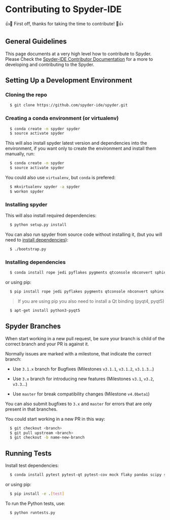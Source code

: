 # Contributing to Spyder-IDE

:+1::tada: First off, thanks for taking the time to contribute! :tada::+1:

## General Guidelines

This page documents at a very high level how to contribute to Spyder.
Please Check the [Spyder-IDE Contributor Documentation](https://github.com/spyder-ide/spyder/wiki/Contributing-to-Spyder) for a more to developing and contributing to the Spyder.


## Setting Up a Development Environment


### Cloning the repo

```bash
  $ git clone https://github.com/spyder-ide/spyder.git
```

### Creating a conda environment (or virtualenv)

```bash
  $ conda create -n spyder spyder
  $ source activate spyder
```
This will also install spyder latest version and dependencies into the environment, if you want only to create the environment and install them manually, run:

```bash
  $ conda create -n spyder
  $ source activate spyder
```

You could also use `virtualenv`, but `conda` is prefered:

```bash
  $ mkvirtualenv spyder -a spyder
  $ workon spyder
```

### Installing spyder

This will also install required dependencies:

```bash
  $ python setup.py install
```

You can also run spyder from source code without installing it, (but you will need to [install dependencies](#installing-dependencies)):

```bash
  $ ./bootstrap.py
```

### Installing dependencies

```bash
  $ conda install rope jedi pyflakes pygments qtconsole nbconvert sphinx pep8 pylint psutil qtawesome qtpy pickleshare pyzmq chardet numpydoc
```
or using pip:

```bash
  $ pip install rope jedi pyflakes pygments qtconsole nbconvert sphinx pep8 pylint psutil qtawesome qtpy pickleshare pyzmq chardet numpydoc
```

> If you are using pip you also need to install a Qt binding (pyqt4, pyqt5)

```bash
  $ apt-get install python3-pyqt5
```

## Spyder Branches

When start working in a new pull request, be sure your branch is child of the correct branch and your PR is against it.

Normally issues are marked with a milestone, that indicate the correct branch:

* Use `3.1.x` branch for Bugfixes (Milestones `v3.1.1`, `v3.1.2`, `v3.1.3`...)

* Use `3.x` branch for introducing new features (Milestones `v3.1`, `v3.2`, `v3.3`...)

* Use `master` for break compatibility changes (Milestone `v4.0beta1`)

You can also submit bugfixes to `3.x` and `master` for errors that are only present in that branches.

You could start working in a new PR in this way:

```bash
  $ git checkout <branch>
  $ git pull upstream <branch>
  $ git checkout -b name-new-branch
```

##  Running Tests

Install test dependencies:
```bash
  $ conda install pytest pytest-qt pytest-cov mock flaky pandas scipy sympy pillow matplotlib cython
```

or using pip:
```bash
  $ pip install -e .[test]
```

To run the Python tests, use:
```bash
  $ python runtests.py
```
